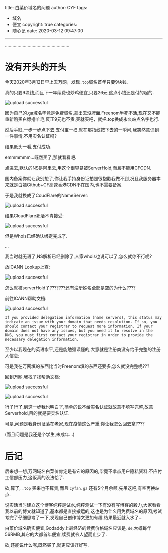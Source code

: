 title: 白菜价域名的问题
author: CYF
tags:
  - 域名
  - 便宜
copyright: true
categories:
  - 随心记
date: 2020-03-12 09:47:00
---

...................................................
# 没有开头的开头

今天2020年3月12日早上去万网，发现`.top`域名首年只要9块钱.

真的只要9块钱,而且下一年续费也炒鸡便宜,只要26元,这点小钱还是付的起的.


![upload successful](https://unpkg.zhimg.com/chenyfan-oss@1.0.0/pic/post/pasted-21.png)

因为自己的.ga域名毕竟是免费域名,拿出去没牌面.Freenom半死不活,现在又不能重新购买白嫖撸羊毛,反正9元也不贵,买就买吧，就把.top换成永久站点名字也行.

然后手贱,一步一步点下去,支付宝一扫,就在那指纹按下去的一瞬间,我突然意识到一件事情,不用实名认证吗?

结果低头一看,支付成功.

emmmmmm...既然买了,那就看看吧.

点进去,默认的NS是阿里云,用这个很容易被ServerHold,而且不能用CFCDN.

国内备案你就让我别想了,你让我手持身份证拍照很抱歉我做不到,况且我服务器本来就是白嫖Github+CF高速香港CDN不在国内,也不需要备案.

于是我就换成了CoudFlare的NameServer:


![upload successful](https://unpkg.zhimg.com/chenyfan-oss@1.0.0/pic/post/pasted-22.png)

结果CloudFlare死活不肯接受:


![upload successful](https://unpkg.zhimg.com/chenyfan-oss@1.0.0/pic/post/pasted-23.png)

但是Whois已经确认绑定完成了.


...

我当时就无语了,NS解析已经删除了,人家whois也说可以了,怎么就你不行呢?

放ICANN Lookup上查:


![upload successful](https://unpkg.zhimg.com/chenyfan-oss@1.0.0/pic/post/pasted-24.png)

怎么就被serverHold了???????还有注册姓名全部是空的为什么????

前往ICANN帮助文档:


![upload successful](https://unpkg.zhimg.com/chenyfan-oss@1.0.0/pic/post/pasted-26.png)


```
If you provided delegation information (name servers), this status may indicate an issue with your domain that needs resolution. If so, you should contact your registrar to request more information. If your domain does not have any issues, but you need it to resolve in the DNS, you must first contact your registrar in order to provide the necessary delegation information.
```

至少以我现在的英语水平,还是能勉强读懂的,大意就是注册商没有给予完整的注册人信息;

可是我在万网填的东西比当时Freenom填的东西还要多,怎么就没完整呢???

回到万网,我找了找帮助文档:


![upload successful](https://unpkg.zhimg.com/chenyfan-oss@1.0.0/pic/post/pasted-25.png)



![upload successful](https://unpkg.zhimg.com/chenyfan-oss@1.0.0/pic/post/pasted-27.png)

行了行了,到这一步我也明白了,简单的说不给实名认证就故意不填写完整,故意Serverhold,目的就是要实名认证.

可是,问题是我身份证落在老家,现在疫情这么严重,你让我怎么回去拿????

(而且问题是我还是个学生,未成年...)

# 后记

后来想一想,万网域名白菜价肯定是有它的原因的,毕竟不拿点用户隐私资料,不应付工信部压力,这饭真的没法恰了.

欸,算了, `.top` 买来也不算贵,而且 `cyfan.ga` 还有5个月余额,先吊这吧,有空再换站点.

说实话当时建立这个博客纯粹是试水,纯粹测试一下有没有写博客的毅力,大家看看我以前的博文就知道了,基本都是直接搬运的,这也是为什么用免费域名的原因,考试考完了仔细思考了一下,发现自己创作博文更加有趣,结果最近就入水了...

白菜价域名确实便宜,Godaddy上最经济的续费价格域名应该是`.de`,大概每年56RMB,其它的大都首年便宜,续费就令人望而止步了.

欸,还能说什么呢,既然买了,就更应该好好写.